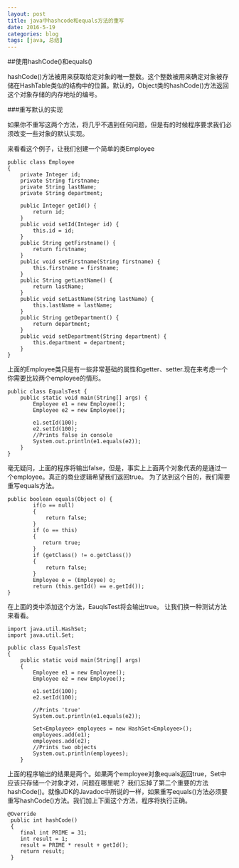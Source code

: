 ```yaml
---
layout: post
title: java中hashcode和equals方法的重写
date: 2016-5-19
categories: blog
tags: [java, 总结]
---
```


##使用hashCode()和equals()

hashCode()方法被用来获取给定对象的唯一整数。这个整数被用来确定对象被存储在HashTable类似的结构中的位置。默认的，Object类的hashCode()方法返回这个对象存储的内存地址的编号。

###重写默认的实现

如果你不重写这两个方法，将几乎不遇到任何问题，但是有的时候程序要求我们必须改变一些对象的默认实现。

来看看这个例子，让我们创建一个简单的类Employee

	public class Employee
	{
	    private Integer id;
	    private String firstname;
	    private String lastName;
	    private String department;
	 
	    public Integer getId() {
	        return id;
	    }
	    public void setId(Integer id) {
	        this.id = id;
	    }
	    public String getFirstname() {
	        return firstname;
	    }
	    public void setFirstname(String firstname) {
	        this.firstname = firstname;
	    }
	    public String getLastName() {
	        return lastName;
	    }
	    public void setLastName(String lastName) {
	        this.lastName = lastName;
	    }
	    public String getDepartment() {
	        return department;
	    }
	    public void setDepartment(String department) {
	        this.department = department;
	    }
	}
	
上面的Employee类只是有一些非常基础的属性和getter、setter.现在来考虑一个你需要比较两个employee的情形。

	public class EqualsTest {
	    public static void main(String[] args) {
	        Employee e1 = new Employee();
	        Employee e2 = new Employee();
	 
	        e1.setId(100);
	        e2.setId(100);
	        //Prints false in console
	        System.out.println(e1.equals(e2));
	    }
	}
	
毫无疑问，上面的程序将输出false，但是，事实上上面两个对象代表的是通过一个employee。真正的商业逻辑希望我们返回true。 
为了达到这个目的，我们需要重写equals方法。 

	public boolean equals(Object o) {
	        if(o == null)
	        {
	            return false;
	        }
	        if (o == this)
	        {
	           return true;
	        }
	        if (getClass() != o.getClass())
	        {
	            return false;
	        }
	        Employee e = (Employee) o;
	        return (this.getId() == e.getId());
	}
在上面的类中添加这个方法，EauqlsTest将会输出true。 
让我们换一种测试方法来看看。 

	import java.util.HashSet;
	import java.util.Set;
	 
	public class EqualsTest
	{
	    public static void main(String[] args)
	    {
	        Employee e1 = new Employee();
	        Employee e2 = new Employee();
	 
	        e1.setId(100);
	        e2.setId(100);
	 
	        //Prints 'true'
	        System.out.println(e1.equals(e2));
	 
	        Set<Employee> employees = new HashSet<Employee>();
	        employees.add(e1);
	        employees.add(e2);
	        //Prints two objects
	        System.out.println(employees);
	    }
上面的程序输出的结果是两个。如果两个employee对象equals返回true，Set中应该只存储一个对象才对，问题在哪里呢？ 
我们忘掉了第二个重要的方法hashCode()。就像JDK的Javadoc中所说的一样，如果重写equals()方法必须要重写hashCode()方法。我们加上下面这个方法，程序将执行正确。

	@Override
	 public int hashCode()
	 {
	    final int PRIME = 31;
	    int result = 1;
	    result = PRIME * result + getId();
	    return result;
	 }

